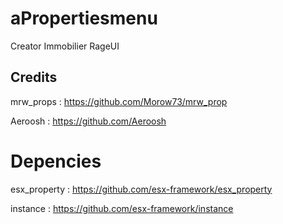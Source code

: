 # aPropertiesmenu

Creator Immobilier RageUI

## Credits

mrw_props : https://github.com/Morow73/mrw_prop

Aeroosh : https://github.com/Aeroosh

# Depencies

esx_property : https://github.com/esx-framework/esx_property

instance : https://github.com/esx-framework/instance
